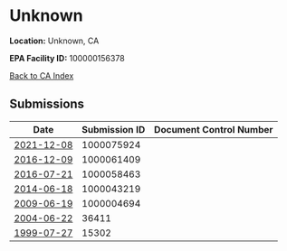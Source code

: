 # Unknown

**Location:** Unknown, CA

**EPA Facility ID:** 100000156378

[Back to CA Index](../../index.md)

## Submissions

| Date | Submission ID | Document Control Number |
|------|--------------|-------------------------|
| [2021-12-08](submissions/1000075924.md) | 1000075924 |  |
| [2016-12-09](submissions/1000061409.md) | 1000061409 |  |
| [2016-07-21](submissions/1000058463.md) | 1000058463 |  |
| [2014-06-18](submissions/1000043219.md) | 1000043219 |  |
| [2009-06-19](submissions/1000004694.md) | 1000004694 |  |
| [2004-06-22](submissions/36411.md) | 36411 |  |
| [1999-07-27](submissions/15302.md) | 15302 |  |
